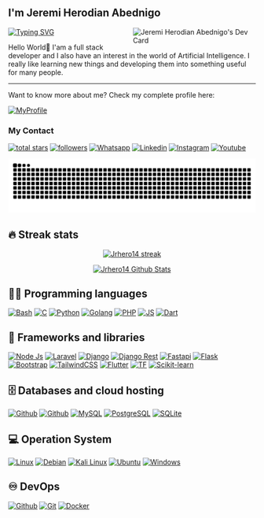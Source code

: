 ## I'm Jeremi Herodian Abednigo

<a href="https://app.daily.dev/JrHero14"><img
    src="https://api.daily.dev/devcards/acc76c9a71ac4628a8c04c476f22f0c5.png?r=vx7" width="250"
    alt="Jeremi Herodian Abednigo's Dev Card" align="right" /></a>

<div align="left">
  <a href="https://git.io/typing-svg"><img
      src="https://readme-typing-svg.demolab.com?font=Fira+Code&weight=600&pause=1000&color=C0C5B5&vCenter=true&random=false&width=435&lines=I'm+Fullstack+Developer;I'm+Fast+Learner;I'm+Machine+Learning+Enthusiast"
      alt="Typing SVG" /></a>
</div>

<div align="left">
  <p>Hello World👋 I'am a full stack developer and I also have an interest in the world of Artificial Intelligence. I
    really like
    learning new things and developing them into something useful for many people.</p>
  <hr>
  <p>Want to know more about me? Check my complete profile here:</p>
</div>

<div align="left">
  <a href="https://jrhero-web.vercel.app">
    <img alt="MyProfile" title="See my profile"
      src="https://img.shields.io/badge/website-000000?style=for-the-badge&logo=About.me&logoColor=white" /></a>
</div>

### My Contact

<p align="left">
  <a href="https://github.com/Jrhero14?tab=repositories&sort=stargazers">
    <img alt="total stars" title="Total stars on GitHub"
      src="https://custom-icon-badges.herokuapp.com/badge/dynamic/json?logo=star&color=55960c&labelColor=488207&label=Stars&style=for-the-badge&query=%24.stars&url=https://api.github-star-counter.workers.dev/user/Jrhero14" /></a>
  <a href="https://github.com/Jrhero14">
    <img alt="followers" title="Follow me on Github"
      src="https://img.shields.io/github/followers/Jrhero14?color=236ad3&labelColor=1155ba&style=for-the-badge&logo=github&label=Follow" /></a>
  <a href="https://api.whatsapp.com/send?phone=6281386049701&text=Hi%2C%20i%20got%20your%20contacts%20from%20github.">
    <img alt="Whatsapp" title="Contact Me on Whatsapp"
      src="https://img.shields.io/badge/WhatsApp-25D366?style=for-the-badge&logo=whatsapp&logoColor=white" /></a>
  <a href="https://www.linkedin.com/in/jeremi-herodian-abednigo-808584228/">
    <img alt="Linkedin" title="See me CV"
      src="https://img.shields.io/badge/LinkedIn-0077B5?style=for-the-badge&logo=linkedin&logoColor=white" /></a>
  <a href="https://www.instagram.com/jrhero.a/">
    <img alt="Instagram" title="See my Instagram"
      src="https://img.shields.io/badge/Instagram-E4405F?style=for-the-badge&logo=instagram&logoColor=white" /></a>
  <a href="https://www.youtube.com/@pdd_jeremiherodian794">
    <img alt="Youtube" title="See my Youtube"
      src="https://img.shields.io/badge/YouTube-FF0000?style=for-the-badge&logo=youtube&logoColor=white" /></a>
</p>

<img alt="Snake" title="Snake"
  src="https://raw.githubusercontent.com/Jrhero14/Jrhero14/b558d13be5f6c057f221f1ffd2ec421f746c4f23/github-contribution-grid-snake-dark.svg" />

## 🔥 Streak stats

<p align="center">
  <a href="https://github.com/DenverCoder1/github-readme-streak-stats">
    <img title="🔥 Get streak stats for your profile at git.io/streak-stats" alt="Jrhero14 streak"
      src="https://github-readme-streak-stats.herokuapp.com/?user=Jrhero14&theme=monokai-metallian&hide_border=true" />
  </a>
</p>

<p align="center">
  <a href="https://github.com/anuraghazra/github-readme-stats"><img alt="Jrhero14 Github Stats"
      src="https://denvercoder1-github-readme-stats.vercel.app/api/?username=Jrhero14&show_icons=true&count_private=true&theme=react&hide_border=true&bg_color=1F222E&title_color=F85D7F&icon_color=F8D866"
      height="192px" /></a>
</p>

## 👨‍💻 Programming languages

<p align="left">
  <a href=""><img alt="Bash"
      src="https://img.shields.io/badge/Shell_Script-121011?style=for-the-badge&logo=gnu-bash&logoColor=white"></a>
  <a href=""><img alt="C" src="https://img.shields.io/badge/C-00599C?style=for-the-badge&logo=c&logoColor=white"></a>
  <a href="https://github.com/search?q=user%3AJrhero14+language%3APython"><img alt="Python"
      src="https://img.shields.io/badge/Python-14354C?style=for-the-badge&logo=python&logoColor=white"></a>
  <a href=""><img alt="Golang"
      src="https://img.shields.io/badge/go-%2300ADD8.svg?style=for-the-badge&logo=go&logoColor=white"></a>
  <a href=""><img alt="PHP"
      src="https://img.shields.io/badge/php-%23777BB4.svg?style=for-the-badge&logo=php&logoColor=white"></a>
  <a href=""><img alt="JS"
      src="https://img.shields.io/badge/javascript-%23323330.svg?style=for-the-badge&logo=javascript&logoColor=%23F7DF1E"></a>
  <a href=""><img alt="Dart"
      src="https://img.shields.io/badge/dart-%230175C2.svg?style=for-the-badge&logo=dart&logoColor=white"></a>
</p>

## 🧰 Frameworks and libraries

<p align="left">
  <a href="#"><img alt="Node Js"
      src="https://img.shields.io/badge/Node.js-43853D?style=for-the-badge&logo=node.js&logoColor=white"></a>
  <a href="#"><img alt="Laravel"
      src="https://img.shields.io/badge/laravel-%23FF2D20.svg?style=for-the-badge&logo=laravel&logoColor=white"></a>
  <a href="#"><img alt="Django"
      src="https://img.shields.io/badge/Django-092E20?style=for-the-badge&logo=django&logoColor=white"></a>
  <a href="#"><img alt="Django Rest"
      src="https://img.shields.io/badge/django%20rest-ff1709?style=for-the-badge&logo=django&logoColor=white"></a>
  <a href="#"><img alt="Fastapi"
      src="https://img.shields.io/badge/fastapi-109989?style=for-the-badge&logo=FASTAPI&logoColor=white"></a>
  <a href="#"><img alt="Flask"
      src="https://img.shields.io/badge/Flask-000000?style=for-the-badge&logo=flask&logoColor=white"></a>
  <a href="#"><img alt="Bootstrap"
      src="https://img.shields.io/badge/Bootstrap-563D7C?style=for-the-badge&logo=bootstrap&logoColor=white"></a>
  <a href="#"><img alt="TailwindCSS"
      src="https://img.shields.io/badge/tailwindcss-%2338B2AC.svg?style=for-the-badge&logo=tailwind-css&logoColor=white"></a>
  <a href="#"><img alt="Flutter"
      src="https://img.shields.io/badge/Flutter-%2302569B.svg?style=for-the-badge&logo=Flutter&logoColor=white"></a>
  <a href="#"><img alt="TF"
      src="https://img.shields.io/badge/TensorFlow-%23FF6F00.svg?style=for-the-badge&logo=TensorFlow&logoColor=white"></a>
  <a href="#"><img alt="Scikit-learn"
      src="https://img.shields.io/badge/scikit--learn-%23F7931E.svg?style=for-the-badge&logo=scikit-learn&logoColor=white"></a>

</p>

## 🗄️ Databases and cloud hosting

<p align="left">
  <a href="#"><img alt="Github"
      src="https://img.shields.io/badge/Heroku-430098?style=for-the-badge&logo=heroku&logoColor=white"></a>
  <a href="#"><img alt="Github"
      src="https://img.shields.io/badge/vercel-%23000000.svg?style=for-the-badge&logo=vercel&logoColor=white"></a>
  <a href="#"><img alt="MySQL"
      src="https://img.shields.io/badge/MySQL-005C84?style=for-the-badge&logo=mysql&logoColor=white"></a>
  <a href="#"><img alt="PostgreSQL"
      src="https://img.shields.io/badge/PostgreSQL-316192?style=for-the-badge&logo=postgresql&logoColor=white"></a>
  <a href="#"><img alt="SQLite"
      src="https://img.shields.io/badge/SQLite-07405E?style=for-the-badge&logo=sqlite&logoColor=white"></a>
</p>

## 💻 Operation System

<p align="leftr">
  <a href="#"><img alt="Linux"
      src="https://img.shields.io/badge/Linux-FCC624?style=for-the-badge&logo=linux&logoColor=black"></a>
  <a href="#"><img alt="Debian"
      src="https://img.shields.io/badge/Debian-A81D33?style=for-the-badge&logo=debian&logoColor=white"></a>
  <a href="#"><img alt="Kali Linux"
      src="https://img.shields.io/badge/Kali_Linux-557C94?style=for-the-badge&logo=kali-linux&logoColor=white"></a>
  <a href="#"><img alt="Ubuntu"
      src="https://img.shields.io/badge/Ubuntu-E95420?style=for-the-badge&logo=ubuntu&logoColor=white"></a>
  <a href="#"><img alt="Windows"
      src="https://img.shields.io/badge/Windows-0078D6?style=for-the-badge&logo=windows&logoColor=white"></a>
</p>

## ♾️ DevOps

<p align="left">
  <a href="#"><img alt="Github"
      src="https://img.shields.io/badge/GitHub-100000?style=for-the-badge&logo=github&logoColor=white"></a>
  <a href="#"><img alt="Git"
      src="https://img.shields.io/badge/GIT-E44C30?style=for-the-badge&logo=git&logoColor=white"></a>
  <a href="#"><img alt="Docker"
      src="https://img.shields.io/badge/Docker-2CA5E0?style=for-the-badge&logo=docker&logoColor=white"></a>

</p>
